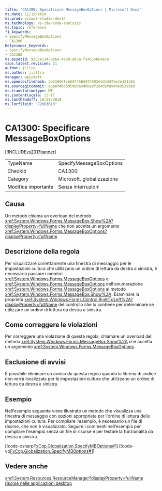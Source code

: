 ```yaml
---
title: 'CA1300: Specificare MessageBoxOptions | Microsoft Docs'
ms.date: 11/15/2016
ms.prod: visual-studio-dev14
ms.technology: vs-ide-code-analysis
ms.topic: reference
f1_keywords:
- SpecifyMessageBoxOptions
- CA1300
helpviewer_keywords:
- SpecifyMessageBoxOptions
- CA1300
ms.assetid: 9357a724-026e-4a3d-a03a-f14635064ec6
caps.latest.revision: 21
author: jillre
ms.author: jillfra
manager: wpickett
ms.openlocfilehash: 3e21866fce69f768d927882d3ddd47ae3e431265
ms.sourcegitcommit: a8e8f4bd5d508da34bbe9f2d4d9fa94da0539de0
ms.translationtype: MT
ms.contentlocale: it-IT
ms.lasthandoff: 10/19/2019
ms.locfileid: "72663613"
---
```

# <a name="ca1300-specify-messageboxoptions"></a>CA1300: Specificare MessageBoxOptions
[!INCLUDE[vs2017banner](../includes/vs2017banner.md)]

|||
|-|-|
|TypeName|SpecifyMessageBoxOptions|
|CheckId|CA1300|
|Category|Microsoft. globalizzazione|
|Modifica importante|Senza interruzioni|

## <a name="cause"></a>Causa
 Un metodo chiama un overload del metodo <xref:System.Windows.Forms.MessageBox.Show%2A?displayProperty=fullName> che non accetta un argomento <xref:System.Windows.Forms.MessageBoxOptions?displayProperty=fullName>.

## <a name="rule-description"></a>Descrizione della regola
 Per visualizzare correttamente una finestra di messaggio per le impostazioni cultura che utilizzano un ordine di lettura da destra a sinistra, è necessario passare i membri <xref:System.Windows.Forms.MessageBoxOptions> e <xref:System.Windows.Forms.MessageBoxOptions> dell'enumerazione <xref:System.Windows.Forms.MessageBoxOptions> al metodo <xref:System.Windows.Forms.MessageBox.Show%2A>. Esaminare la proprietà <xref:System.Windows.Forms.Control.RightToLeft%2A?displayProperty=fullName> del controllo che lo contiene per determinare se utilizzare un ordine di lettura da destra a sinistra.

## <a name="how-to-fix-violations"></a>Come correggere le violazioni
 Per correggere una violazione di questa regola, chiamare un overload del metodo <xref:System.Windows.Forms.MessageBox.Show%2A> che accetta un argomento <xref:System.Windows.Forms.MessageBoxOptions>.

## <a name="when-to-suppress-warnings"></a>Esclusione di avvisi
 È possibile eliminare un avviso da questa regola quando la libreria di codice non verrà localizzata per le impostazioni cultura che utilizzano un ordine di lettura da destra a sinistra.

## <a name="example"></a>Esempio
 Nell'esempio seguente viene illustrato un metodo che visualizza una finestra di messaggio con opzioni appropriate per l'ordine di lettura delle impostazioni cultura. Per compilare l'esempio, è necessario un file di risorse, che non è visualizzato. Seguire i commenti nell'esempio per compilare l'esempio senza un file di risorse e per testare la funzionalità da destra a sinistra.

 [!code-csharp[FxCop.Globalization.SpecifyMBOptions#1](../snippets/csharp/VS_Snippets_CodeAnalysis/FxCop.Globalization.SpecifyMBOptions/cs/FxCop.Globalization.SpecifyMBOptions.cs#1)]
 [!code-vb[FxCop.Globalization.SpecifyMBOptions#1](../snippets/visualbasic/VS_Snippets_CodeAnalysis/FxCop.Globalization.SpecifyMBOptions/vb/FxCop.Globalization.SpecifyMBOptions.vb#1)]

## <a name="see-also"></a>Vedere anche
 <xref:System.Resources.ResourceManager?displayProperty=fullName> [risorse nelle applicazioni desktop](https://msdn.microsoft.com/library/8ad495d4-2941-40cf-bf64-e82e85825890)

